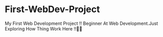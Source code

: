 # First-WebDev-Project
My First Web Development Project !!  Beginner At Web Development.Just Exploring How Thing Work Here !!🤔🤔
